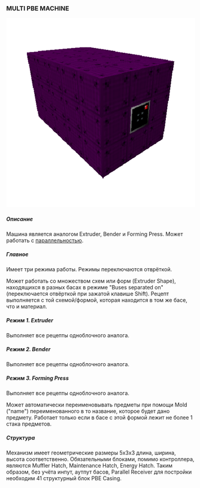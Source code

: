 ### MULTI PBE MACHINE

![LOGO](media/gregtech/ParBPE.png)

##### Описание

Машина является аналогом Extruder, Bender и Forming Press. Может работать с [параллельностью](#/mechanics#parallelism).

##### Главное

Имеет три режима работы. Режимы переключаются отврёткой.

Может работать со множеством схем или форм (Extruder Shape), находящихся в разных басах в режиме "Buses separated on" (переключается отвёрткой при зажатой клавише Shift). Рецепт выполняется с той схемой/формой, которая находится в том же басе, что и материал.

##### Режим 1. Extruder

Выполняет все рецепты одноблочного аналога.

##### Режим 2. Bender

Выполняет все рецепты одноблочного аналога.

##### Режим 3. Forming Press

Выполняет все рецепты одноблочного аналога.

Может автоматически переименовывать предметы при помощи Mold ("name") переименованного в то название, которое будет дано предмету. Работает только если в басе с этой формой лежит не более 1 стака предметов.

##### Структура

Механизм имеет геометрические размеры 5х3х3 длина, ширина, высота соответственно. Обязательными блоками, помимо контроллера, являются Muffler Hatch, Maintenance Hatch, Energy Hatch. Таким образом, без учёта инпут, аутпут басов, Parallel Receiver для постройки необходим 41 структурный блок PBE Casing.
